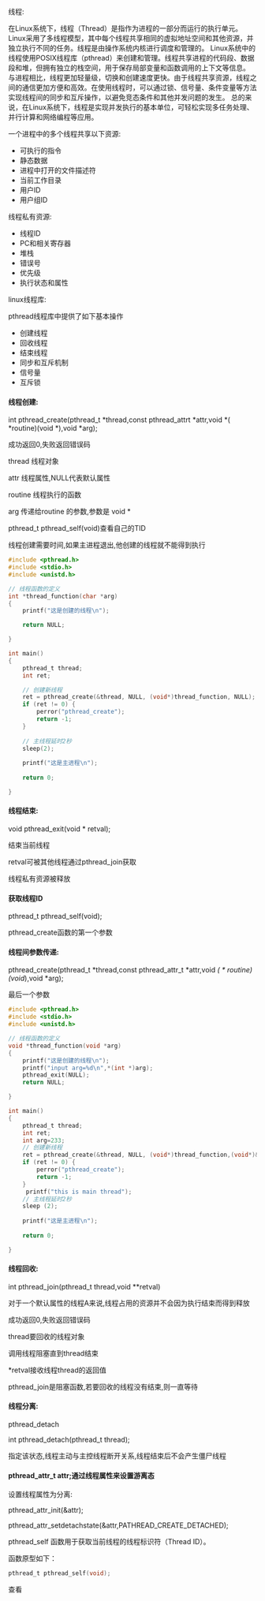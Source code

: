 线程:

在Linux系统下，线程（Thread）是指作为进程的一部分而运行的执行单元。Linux采用了多线程模型，其中每个线程共享相同的虚拟地址空间和其他资源，并独立执行不同的任务。线程是由操作系统内核进行调度和管理的。
Linux系统中的线程使用POSIX线程库（pthread）来创建和管理。线程共享进程的代码段、数据段和堆，但拥有独立的栈空间，用于保存局部变量和函数调用的上下文等信息。
与进程相比，线程更加轻量级，切换和创建速度更快。由于线程共享资源，线程之间的通信更加方便和高效。在使用线程时，可以通过锁、信号量、条件变量等方法实现线程间的同步和互斥操作，以避免竞态条件和其他并发问题的发生。
总的来说，在Linux系统下，线程是实现并发执行的基本单位，可轻松实现多任务处理、并行计算和网络编程等应用。

一个进程中的多个线程共享以下资源:

- 可执行的指令
- 静态数据
- 进程中打开的文件描述符
- 当前工作目录
- 用户ID
- 用户组ID

线程私有资源:

- 线程ID
- PC和相关寄存器
- 堆栈
- 错误号
- 优先级
- 执行状态和属性

linux线程库:

pthread线程库中提供了如下基本操作

- 创建线程
- 回收线程
- 结束线程
- 同步和互斥机制
- 信号量
- 互斥锁 

#### 线程创建:

int pthread_create(pthread_t *thread,const pthread_attrt *attr,void *( *routine)(void *),void *arg);

成功返回0,失败返回错误码

thread 线程对象

attr 线程属性,NULL代表默认属性

routine 线程执行的函数

arg 传递给routine 的参数,参数是 void *

pthread_t pthread_self(void)查看自己的TID



线程创建需要时间,如果主进程退出,他创建的线程就不能得到执行

```c
#include <pthread.h>
#include <stdio.h>
#include <unistd.h>

// 线程函数的定义
int *thread_function(char *arg)
{
    printf("这是创建的线程\n");

    return NULL;

}

int main()
{
    pthread_t thread;
    int ret;

    // 创建新线程
    ret = pthread_create(&thread, NULL, (void*)thread_function, NULL);
    if (ret != 0) {
        perror("pthread_create");
        return -1;
    }
    
    // 主线程延时2秒
    sleep(2);
    
    printf("这是主进程\n");
    
    return 0;

}
```





#### 线程结束:

void pthread_exit(void * retval);

结束当前线程

retval可被其他线程通过pthread_join获取

线程私有资源被释放



#### 获取线程ID

pthread_t pthread_self(void);

pthread_create函数的第一个参数



#### 线程间参数传递:

pthread_create(pthread_t *thread,const pthread_attr_t *attr,void *( * routine)(void*),void *arg);

最后一个参数

```c
#include <pthread.h>
#include <stdio.h>
#include <unistd.h>

// 线程函数的定义
void *thread_function(void *arg)
{
    printf("这是创建的线程\n");
    printf("input arg=%d\n",*(int *)arg);
    pthread_exit(NULL);
    return NULL;

}

int main()
{
    pthread_t thread;
    int ret;
    int arg=233;
    // 创建新线程
    ret = pthread_create(&thread, NULL, (void*)thread_function,(void*)&arg);
    if (ret != 0) {
        perror("pthread_create");
        return -1;
    }
     printf("this is main thread");
    // 主线程延时2秒
    sleep (2);
    
    printf("这是主进程\n");
    
    return 0;

}
```

#### 线程回收:

int pthread_join(pthread_t thread,void **retval)

对于一个默认属性的线程A来说,线程占用的资源并不会因为执行结束而得到释放

成功返回0,失败返回错误码

thread要回收的线程对象

调用线程阻塞直到thread结束

*retval接收线程thread的返回值

 pthread_join是阻塞函数,若要回收的线程没有结束,则一直等待



#### 线程分离:

pthread_detach

int pthread_detach(pthread_t thread);

指定该状态,线程主动与主控线程断开关系,线程结束后不会产生僵尸线程





#### pthread_attr_t attr;通过线程属性来设置游离态

设置线程属性为分离:

pthread_attr_init(&attr);

pthread_attr_setdetachstate(&attr,PATHREAD_CREATE_DETACHED);



pthread_self 函数用于获取当前线程的线程标识符（Thread ID）。

函数原型如下：

```c
pthread_t pthread_self(void);
```

查看